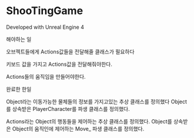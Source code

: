 # ShooTingGame

Developed with Unreal Engine 4

해야하는 일

오브젝트들에게 Actions값들을 전달해줄 클래스가 필요하다

키보드 값을 가지고 Actions값을 전달해줘야한다.

Actions들의 움직임을 만들어야한다.

완료한 한일

Object라는 이동가능한 물체들의 정보를 가지고있는 추상 클래스를 정의했다
Object를 상속받은 PlayerCharacter를 파생 클래스를 정의했다.

Actions라는 Object의 행동들을 제어하는 추상 클래스를 정의했다.
Object를 상속받은 Object의 움직인에 제어하는 Move_ 파생 클래스를 정의했다.